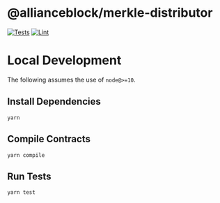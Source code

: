 # @allianceblock/merkle-distributor

[![Tests](https://github.com/Stichting-AllianceBlock-Foundation/merkle-distributor/workflows/Tests/badge.svg)](https://github.com/Stichting-AllianceBlock-Foundation/merkle-distributor/actions?query=workflow%3ATests)
[![Lint](https://github.com/Stichting-AllianceBlock-Foundation/merkle-distributor/workflows/Lint/badge.svg)](https://github.com/Stichting-AllianceBlock-Foundation/merkle-distributor/actions?query=workflow%3ALint)

# Local Development

The following assumes the use of `node@>=10`.

## Install Dependencies

`yarn`

## Compile Contracts

`yarn compile`

## Run Tests

`yarn test`

